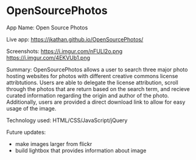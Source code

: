 # OpenSourcePhotos
App Name: Open Source Photos

Live app: https://jkathan.github.io/OpenSourcePhotos/

Screenshots:
https://i.imgur.com/nFULl2o.png
https://i.imgur.com/4EKVUb1.png

Summary: OpenSourcePhotos allows a user to search three major photo hosting websites for photos with different creative commons license attribtutions. Users are able to delegate the license attribution, scroll through the photos that are return based on the search term, and recieve curated information regarding the origin and author of the photo. Additionally, users are provided a direct download link to allow for easy usage of the image. 

Technology used: HTML/CSS/JavaScript/jQuery

Future updates: 
- make images larger from flickr
- build lightbox that provides information about image
